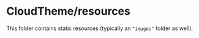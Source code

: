 # CloudTheme/resources

This folder contains static resources (typically an `"images"` folder as well).
